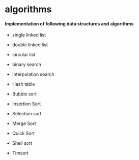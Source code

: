 # algorithms

#### Implementation of following data structures and algorithms

- single linked list
- double linked list
- circular list

- binary search
- interpolation search


- Hash table

- Bubble sort
- Insertion Sort
- Selection sort
- Merge Sort
- Quick Sort
- Shell sort
- Timsort
